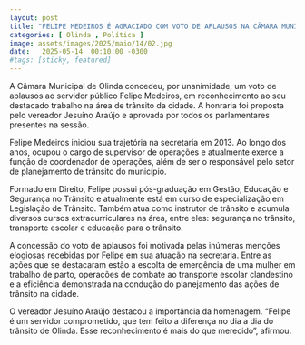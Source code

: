 ```yaml
---
layout: post
title: "FELIPE MEDEIROS É AGRACIADO COM VOTO DE APLAUSOS NA CÂMARA MUNICIPAL DE OLINDA"
categories: [ Olinda , Política ]
image: assets/images/2025/maio/14/02.jpg
date:   2025-05-14  00:10:00 -0300
#tags: [sticky, featured]
---
```

A Câmara Municipal de Olinda concedeu, por unanimidade, um voto de aplausos ao servidor público Felipe Medeiros, em reconhecimento ao seu destacado trabalho na área de trânsito da cidade. A honraria foi proposta pelo vereador Jesuíno Araújo e aprovada por todos os parlamentares presentes na sessão.

Felipe Medeiros iniciou sua trajetória na secretaria em 2013. Ao longo dos anos, ocupou o cargo de supervisor de operações e atualmente exerce a função de coordenador de operações, além de ser o responsável pelo setor de planejamento de trânsito do município.

Formado em Direito, Felipe possui pós-graduação em Gestão, Educação e Segurança no Trânsito e atualmente está em curso de especialização em Legislação de Trânsito. Também atua como instrutor de trânsito e acumula diversos cursos extracurriculares na área, entre eles: segurança no trânsito, transporte escolar e educação para o trânsito.

A concessão do voto de aplausos foi motivada pelas inúmeras menções elogiosas recebidas por Felipe em sua atuação na secretaria. Entre as ações que se destacaram estão a escolta de emergência de uma mulher em trabalho de parto, operações de combate ao transporte escolar clandestino e a eficiência demonstrada na condução do planejamento das ações de trânsito na cidade.

O vereador Jesuíno Araújo destacou a importância da homenagem. “Felipe é um servidor comprometido, que tem feito a diferença no dia a dia do trânsito de Olinda. Esse reconhecimento é mais do que merecido”, afirmou.